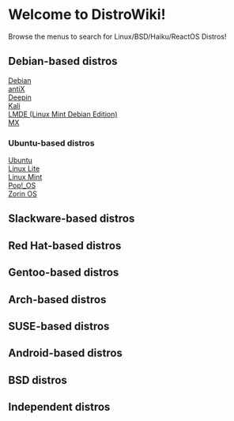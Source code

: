 # Welcome to DistroWiki!

Browse the menus to search for Linux/BSD/Haiku/ReactOS Distros!

## Debian-based distros
[Debian](debian.md)<br>
[antiX](antix.md)<br>
[Deepin](deepin.md)<br>
[Kali](kali.md)<br>
[LMDE \(Linux Mint Debian Edition\)](lmde.md)<br>
[MX](mx.md)

### Ubuntu-based distros
[Ubuntu](ubuntu.md)<br>
[Linux Lite](lite.md)<br>
[Linux Mint](mint.md)<br>
[Pop!\_OS](popos.md)<br>
[Zorin OS](zorin.md)<br>

## Slackware-based distros

## Red Hat-based distros

## Gentoo-based distros

## Arch-based distros

## SUSE-based distros

## Android-based distros

## BSD distros

## Independent distros
